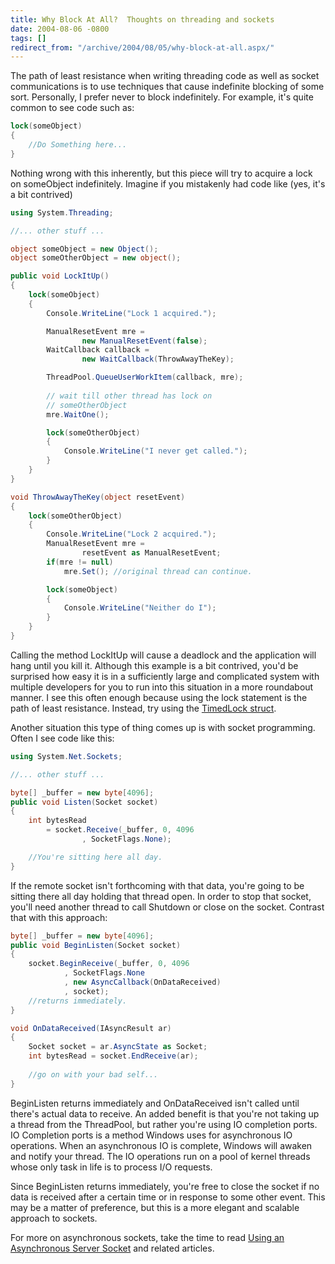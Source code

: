```yaml
---
title: Why Block At All?  Thoughts on threading and sockets
date: 2004-08-06 -0800
tags: []
redirect_from: "/archive/2004/08/05/why-block-at-all.aspx/"
---
```


The path of least resistance when writing threading code as well as
socket communications is to use techniques that cause indefinite
blocking of some sort. Personally, I prefer never to block indefinitely.
For example, it's quite common to see code such as:

```csharp
lock(someObject)
{
    //Do Something here...
}
```

Nothing wrong with this inherently, but this piece will try to acquire a
lock on someObject indefinitely. Imagine if you mistakenly had code like
(yes, it's a bit contrived)

```csharp
using System.Threading;

//... other stuff ...

object someObject = new Object();
object someOtherObject = new object();

public void LockItUp()
{
    lock(someObject)
    {
        Console.WriteLine("Lock 1 acquired.");

        ManualResetEvent mre = 
                new ManualResetEvent(false);
        WaitCallback callback = 
                new WaitCallback(ThrowAwayTheKey);        

        ThreadPool.QueueUserWorkItem(callback, mre);
        
        // wait till other thread has lock on 
        // someOtherObject
        mre.WaitOne(); 

        lock(someOtherObject)
        {
            Console.WriteLine("I never get called.");
        }
    }
}

void ThrowAwayTheKey(object resetEvent)
{
    lock(someOtherObject)
    {
        Console.WriteLine("Lock 2 acquired.");
        ManualResetEvent mre = 
                resetEvent as ManualResetEvent;
        if(mre != null)
            mre.Set(); //original thread can continue.

        lock(someObject)
        {
            Console.WriteLine("Neither do I");
        }
    }
}
```

Calling the method LockItUp will cause a deadlock and the application
will hang until you kill it. Although this example is a bit contrived,
you'd be surprised how easy it is in a sufficiently large and
complicated system with multiple developers for you to run into this
situation in a more roundabout manner. I see this often enough because
using the lock statement is the path of least resistance. Instead, try
using the [TimedLock
struct](http://www.interact-sw.co.uk/iangblog/2004/03/23/locking).

Another situation this type of thing comes up is with socket
programming. Often I see code like this:

```csharp
using System.Net.Sockets;

//... other stuff ...

byte[] _buffer = new byte[4096];
public void Listen(Socket socket)
{
    int bytesRead 
        = socket.Receive(_buffer, 0, 4096
                , SocketFlags.None);

    //You're sitting here all day.
}
```

If the remote socket isn't forthcoming with that data, you're going to
be sitting there all day holding that thread open. In order to stop that
socket, you'll need another thread to call Shutdown or close on the
socket. Contrast that with this approach:

```csharp
byte[] _buffer = new byte[4096];
public void BeginListen(Socket socket)
{
    socket.BeginReceive(_buffer, 0, 4096
            , SocketFlags.None
            , new AsyncCallback(OnDataReceived)
            , socket);
    //returns immediately.
}

void OnDataReceived(IAsyncResult ar)
{
    Socket socket = ar.AsyncState as Socket;
    int bytesRead = socket.EndReceive(ar);
    
    //go on with your bad self...
}
```

BeginListen returns immediately and OnDataReceived isn't called until
there's actual data to receive. An added benefit is that you're not
taking up a thread from the ThreadPool, but rather you're using IO
completion ports. IO Completion ports is a method Windows uses for
asynchronous IO operations. When an asynchronous IO is complete, Windows
will awaken and notify your thread. The IO operations run on a pool of
kernel threads whose only task in life is to process I/O requests.

Since BeginListen returns immediately, you're free to close the socket
if no data is received after a certain time or in response to some other
event. This may be a matter of preference, but this is a more elegant
and scalable approach to sockets.

For more on asynchronous sockets, take the time to read [Using an
Asynchronous Server
Socket](http://msdn.microsoft.com/library/default.asp?url=/library/en-us/cpguide/html/cpconUsingNon-blockingClientSocket.asp)
and related articles.

